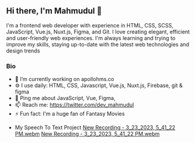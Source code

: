 ## Hi there, I'm Mahmudul 👋


I'm a frontend web developer with experience in HTML, CSS, SCSS, JavaScript, Vue.js, Nuxt.js, Figma, and Git. I love creating elegant, efficient and user-friendly web experiences. I'm always learning and trying to improve my skills, staying up-to-date with the latest web technologies and design trends


### Bio
- 🔭 I’m currently working on apollohms.co
- ⚙️ I use daily: HTML, CSS, Javascript, Vue.js, Nuxt.js, Firebase, git & figma
- 💬 Ping me about JavaScript, Vue, Figma, 
- 📫 Reach me: https://twitter.com/dev_mahmudul
- ⚡ Fun fact: I'm a huge fan of Fantasy Movies

* My Speech To Text Project
[New Recording - 3_23_2023, 5_41_22 PM.webm](https://user-images.githubusercontent.com/97284604/227200007-64fb32a2-9855-42a1-b2f5-32df387c7351.webm)
[New Recording - 3_23_2023, 5_41_22 PM.webm](https://user-images.githubusercontent.com/97284604/227205212-f5d2e350-0f41-4df0-a8c9-15f5112752a5.webm)

